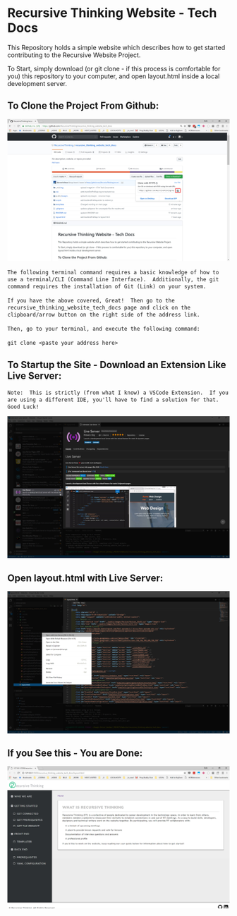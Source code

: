 # Recursive Thinking Website - Tech Docs

This Repository holds a simple website which describes how to get started contributing to the Recursive Website Project.
    
To Start, simply download (or git clone - if this process is comfortable for you) this repository to your computer, and open layout.html inside a local development server.
    
## To Clone the Project From Github:
    
![GitHub Clone](_md/img/01_download_or_clone_from_github.jpg?)

    The following terminal command requires a basic knowledge of how to use a terminal/CLI (Command Line Interface).  Additionally, the git command requires the installation of Git (Link) on your system.
    
    If you have the above covered, Great!  Then go to the recursive_thinking_website_tech_docs page and click on the clipboard/arrow button on the right side of the address link.
    
    Then, go to your terminal, and execute the following command:
    
    git clone <paste your address here>

## To Startup the Site - Download an Extension Like Live Server:

    Note:  This is strictly (from what I know) a VSCode Extension.  If you are using a different IDE, you'll have to find a solution for that.  Good Luck!
    
![GitHub Clone](_md/img/02_live_server.jpg)

## Open layout.html with Live Server:
![GitHub Clone](_md/img/03_open_with_live_server.jpg)

## If you See this - You are Done:
![GitHub Clone](_md/img/04_website_running.jpg)


